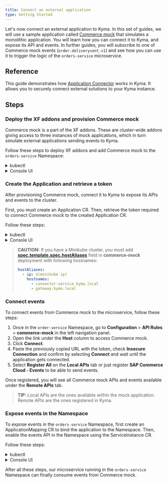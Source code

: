 ```yaml
---
title: Connect an external application
type: Getting Started
---
```


Let's now connect an external application to Kyma. In this set of guides, we will use a sample application called [Commerce mock](https://github.com/SAP-samples/xf-addons/tree/master/addons/commerce-mock-0.1.0) that simulates a monolithic application. You will learn how you can connect it to Kyma, and expose its API and events. In further guides, you will subscribe to one of Commerce mock events (`order.deliverysent.v1`) and see how you can use it to trigger the logic of the `orders-service` microservice.  

## Reference

This guide demonstrates how [Application Connector](/components/application-connector/) works in Kyma. It allows you to securely connect external solutions to your Kyma instance.

## Steps

### Deploy the XF addons and provision Commerce mock

Commerce mock is a part of the XF addons. These are cluster-wide addons giving access to three instances of mock applications, which in turn simulate external applications sending events to Kyma.

Follow these steps to deploy XF addons and add Commerce mock to the `orders-service` Namespace:

<div tabs name="provision-mock" group="connect-external-application">
  <details>
  <summary label="kubectl">
  kubectl
  </summary>

1. Provision an [AddonsConfiguration custom resource (CR)](/components/helm-broker/#custom-resource-addons-configuration) with the mock application set:

  ```yaml
  cat <<EOF | kubectl apply -f  -
  apiVersion: addons.kyma-project.io/v1alpha1
  kind: AddonsConfiguration
  metadata:
    name: xf-mocks
    namespace: orders-service
  spec:
    repositories:
      - url: github.com/sap/xf-addons/addons/index.yaml
  EOF
  ```

   > **NOTE:** The `index.yaml` file is a manifest for APIs of SAP Marketing Cloud, SAP Cloud for Customer, and SAP Commerce Cloud applications.

2. Check that the AddonsConfiguration CR was created. This is indicated by the phase `Ready`:

  ```bash
  kubectl get addonsconfigurations xf-mocks -n orders-service -o=jsonpath="{.status.phase}"
  ```

3. Create a ServiceInstance CR with Commerce mock:

  ```yaml
  cat <<EOF | kubectl apply -f -
  apiVersion: servicecatalog.k8s.io/v1beta1
  kind: ServiceInstance
  metadata:
    name: commerce-mock
    namespace: orders-service
  spec:
    serviceClassExternalName: commerce-mock
    servicePlanExternalName: default
  EOF
  ```

4. Check that the ServiceInstance CR was created. This is indicated by the last condition in the CR status equal to `Ready True`:

   ```bash
   kubectl get serviceinstance commerce-mock -n orders-service -o=jsonpath="{range .status.conditions[*]}{.type}{'\t'}{.status}{'\n'}{end}"
   ```

   </details>
   <details>
   <summary label="console-ui">
   Console UI
   </summary>

1. Switch to the `orders-service` Namespace. In the left navigation panel, go to **Configuration** > **Addons**.
2. Select **Add New Configuration**.
3. Once the new box opens up, enter `github.com/sap/xf-addons/addons/index.yaml` in the **Urls** field. Change the addon name to `xf-mocks`.

   > **NOTE:** The `index.yaml` file is a manifest for APIs of SAP Marketing Cloud, SAP Cloud for Customer, and SAP Commerce Cloud applications.

4. **Add** the configuration.
5. Wait for the addon to have the status `READY`.
6. In the left navigation panel, go to **Service Management** > **Catalog**.
7. Switch to the **Add-Ons** tab and select **[Preview] SAP Commerce Cloud - Mock** as the application to provision.

 > **TIP:** You can also use the search bar in the upper right corner of the Console UI to find Commerce mock.

8. Click **Add once** to deploy the application in the `orders-service` Namespace. Leave the `default` plan. Change the name to `commerce-mock`.
9. Select **Create** to confirm the changes.

You will be redirected to the **Catalog Management** > **Instances** > **commerce-mock** view. Wait for it to have the status `RUNNING`.

When Commerce mock is provisioned, a corresponding API Rule is automatically created. When you go to the **API Rules** view in the `orders-service` Namespace and select `commerce-mock`, you will see the direct link to it under **Host**.

</details>
</div>

### Create the Application and retrieve a token

After provisioning Commerce mock, connect it to Kyma to expose its APIs and events to the cluster.

First, you must create an Application CR. Then, retrieve the token required to connect Commerce mock to the created Application CR.

Follow these steps:

<div tabs name="create-application" group="connect-external-application">
  <details>
  <summary label="kubectl">
  kubectl
  </summary>

1. Apply the [Application CR](/components/application-connector/#custom-resource-application) definition to the cluster:

  ```yaml
  cat <<EOF | kubectl apply -f -
  apiVersion: applicationconnector.kyma-project.io/v1alpha1
  kind: Application
  metadata:
    name: commerce-mock
  spec:
    description: "Application for Commerce mock"
    labels:
      app: orders-service
      example: orders-service
  EOF
  ```

2. Check that the Application CR was created. This is indicated by the status `deployed`:

   ```bash
   kubectl get application commerce-mock -o=jsonpath="{.status.installationStatus.status}"
   ```

3. Get a token required to connect Commerce mock to the Application CR. To do that, create a [TokenRequest CR](/components/application-connector/#custom-resource-token-request). The CR name must match the name of the application for which you want to get the configuration details. Run this command:

  ```yaml
  cat <<EOF | kubectl apply -f -
  apiVersion: applicationconnector.kyma-project.io/v1alpha1
  kind: TokenRequest
  metadata:
    name: commerce-mock
  EOF
  ```

4. Fetch the TokenRequest CR you created to get the configuration URL with the token from the status section:

   ```bash
   kubectl get tokenrequest commerce-mock -o=jsonpath="{.status.url}"
   ```
   >**NOTE:** If the response doesn't contain any content, wait for a few moments and run the command again.

   The system returns a response similar to this one:

   ```bash
   https://connector-service.{CLUSTER_DOMAIN}/v1/applications/signingRequests/info?token=h31IwJiLNjnbqIwTPnzLuNmFYsCZeUtVbUvYL2hVNh6kOqFlW9zkHnzxYFCpCExBZ_voGzUo6IVS_ExlZd4muQ==
   ```

   Save this URL with the token to the clipboard, as you will need it in the next steps.

   > **CAUTION:** The token included in the output is valid for 5 minutes.
   
  </details>
  <details>
  <summary label="console-ui">
  Console UI
  </summary>

1. Return to the general view in the Console UI by selecting **Back to Namespaces**.
2. Go to **Integration** > **Applications/Systems** and select **Create Application**.
3. Set the application's name to `commerce-mock` and select **Create** to confirm the changes.

  Wait for the application to have the status `SERVING`.

4. Open the newly created application and select **Connect Application**.
5. Copy the whole URL string with the token by clicking **Copy to Clipboard** and select **OK** to close the pop-up box.

  > **CAUTION:** The token included in the URL is valid for 5 minutes.

  </details>
</div>

> **CAUTION:** If you have a Minikube cluster, you must add [**spec.template.spec.hostAliases**](https://kubernetes.io/docs/concepts/services-networking/add-entries-to-pod-etc-hosts-with-host-aliases/) field in **commerce-mock** deployment with following hostnames:
>
>  ```yaml
>  hostAliases:
>    - ip: $(minikube ip)
>      hostnames:
>        - connector-service.kyma.local
>        - gateway.kyma.local
>  ```

### Connect events

To connect events from Commerce mock to the microservice, follow these steps:  

1. Once in the `order-service` Namespace, go to **Configuration** > **API Rules** > **commerce-mock** in the left navigation panel.
2. Open the link under the **Host** column to access Commerce mock.
3. Click **Connect**.
4. Paste the previously copied URL with the token, check **Insecure Connection** and confirm by selecting **Connect** and wait until the application gets connected.
5. Select **Register All** on the **Local APIs** tab or just register **SAP Commerce Cloud - Events** to be able to send events.

Once registered, you will see all Commerce mock APIs and events available under the **Remote APIs** tab.

> **TIP:** Local APIs are the ones available within the mock application. Remote APIs are the ones registered in Kyma.

### Expose events in the Namespace

To expose events in the `orders-service` Namespace, first create an ApplicationMapping CR to bind the application to the Namespace. Then, enable the events API in the Namespace using the ServiceInstance CR.

Follow these steps:

<div tabs name="expose-events-in-namespace" group="connect-external-application">
  <details>
  <summary label="kubectl">
  kubectl
  </summary>

1. Create an [ApplicationMapping CR](/components/application-connector/#custom-resource-application-mapping) and apply it to the cluster:

  ```yaml
  cat <<EOF | kubectl apply -f -
  apiVersion: applicationconnector.kyma-project.io/v1alpha1
  kind: ApplicationMapping
  metadata:
    name: commerce-mock
    namespace: orders-service
  EOF
  ```

2. List the available ServiceClass CRs in the `orders-service` Namespace:

   ```bash
   kubectl get serviceclasses -n orders-service
   ```
   Under the `EXTERNAL-NAME` column, find one with the `sap-commerce-cloud-events-*` prefix. Copy the full `EXTERNAL NAME` to an environment variable. See the example:

   ```bash
   export EVENTS_EXTERNAL_NAME="sap-commerce-cloud-events-58d21"
   ```

3. Enable the events in the `orders-service` Namespace by creating a ServiceInstance CR:

  ```yaml
  cat <<EOF | kubectl apply -f -
  apiVersion: servicecatalog.k8s.io/v1beta1
  kind: ServiceInstance
  metadata:
    name: commerce-mock-events
    namespace: orders-service
  spec:
    serviceClassExternalName: $EVENTS_EXTERNAL_NAME
    servicePlanExternalName: default
  EOF
  ```

4. Check that the ServiceInstance CR was created. This is indicated by the last condition in the CR status equal to `Ready True`:

   ```bash
   kubectl get serviceinstance commerce-mock-events -n orders-service -o=jsonpath="{range .status.conditions[*]}{.type}{'\t'}{.status}{'\n'}{end}"
   ```

  </details>
  <details>
  <summary label="console-ui">
  Console UI
  </summary>

1. Back in the Console UI, go to **Integration** > **Applications/Systems** > **commerce-mock**.

2. Select **Create Binding** to bind the application to the Namespace in which you will later enable the APIs provided by Commerce mock.

3. Select the `orders-service` Namespace and click **Create**.

4. Go to the `orders-service` Namespace view and navigate to **Service Management** > **Catalog**. Once on the **Services** tab, find **SAP Commerce Cloud - Events** and select it.

   > **TIP:** You can also use the search bar in the upper right corner.

5. Select **Add once** to add the service to the Namespace.

6. When a box pops up, change **Name** to `commerce-mock-events`. Confirm the changes by selecting **Create**.

This way you enabled the events in the Namespace.

You will be redirected to the **Catalog Management** > **Instances** > **commerce-mock-events** view. Wait for the events API to have the status `RUNNING`.

</details>
</div>

After all these steps, our microservice running in the `orders-service` Namespace can finally consume events from Commerce mock.
